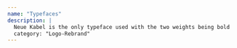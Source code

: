 ```yaml
---
name: "Typefaces"
description: |
  Neue Kabel is the only typeface used with the two weights being bold and regular. The company’s name is split into two different font sizes, using a scale of 2:1 (“Sound” will always be twice the font size of “Planet of”). Bold is used for “Planet of” and regular is used for “Sound” to unite the text and give it a structured and unified look while feeling dynamic.
  category: "Logo-Rebrand"
---
```

